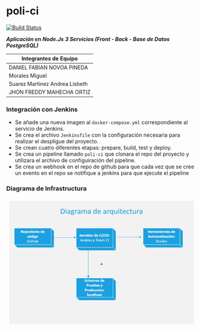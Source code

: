 # poli-ci
[![Build Status](https://travis-ci.com/mimoralesga/poli-ci.svg?branch=main)](https://travis-ci.com/mimoralesga/poli-ci)


***Aplicación en Node.Js***
***3 Servicios (Front - Back - Base de Datos PostgreSQL)***

| Integrantes de Equipo |
|-|
| DANIEL FABIAN NOVOA PINEDA|
| Morales Miguel |
|Suarez Martinez Andrea Lisbeth |
|JHON FREDDY MAHECHA ORTIZ|

### Integración con Jenkins
- Se añade una nueva imagen al `docker-compose.yml` correspondiente al servicio de Jenkins.
- Se crea el archivo `Jenkinsfile` con la configuración necesaria para realizar el despligue del proyecto.
- Se crean cuatro diferentes etapas: prepare, build, test y deploy.
- Se crea un pipeline llamado `poli-ci` que clonara el repo del proyecto y utilizara el archivo de configuiración del pipeline.
- Se crea un webhook en el repo de github para que cada vez que se cree un evento en el repo se notifique a jenkins para que ejecute el pipeline

### Diagrama de Infrastructura
![Diagrama de Infrastructura](/docs/assets/infrastructure-diagram.jpeg)